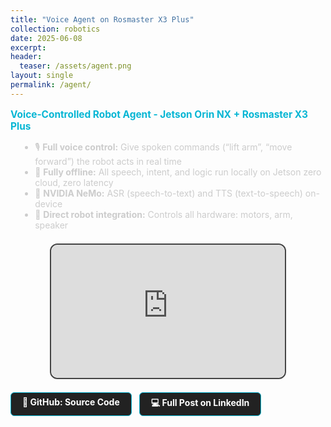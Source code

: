 ```yaml
---
title: "Voice Agent on Rosmaster X3 Plus"
collection: robotics
date: 2025-06-08
excerpt:
header:
  teaser: /assets/agent.png
layout: single
permalink: /agent/
---
```


<div style="margin: 1em 0 0.6em 0; font-weight:bold; color:#06b6d4; font-size:1.10em;">
  Voice-Controlled Robot Agent - Jetson Orin NX + Rosmaster X3 Plus
</div>

<ul style="color:#ccc; margin-left:1.1em; margin-bottom:0.7em; font-size:1em;">
  <li>🎙️ <b>Full voice control:</b> Give spoken commands (“lift arm”, “move forward”) the robot acts in real time</li>
  <li>🤖 <b>Fully offline:</b> All speech, intent, and logic run locally on Jetson zero cloud, zero latency</li>
  <li>🧠 <b>NVIDIA NeMo:</b> ASR (speech-to-text) and TTS (text-to-speech) on-device</li>
  <li>🔗 <b>Direct robot integration:</b> Controls all hardware: motors, arm, speaker</li>
</ul>

<div style="max-width: 75%; margin: 1.5em auto;">
  <div style="position: relative; padding-bottom: 56.25%; height: 0; overflow: hidden; border-radius: 12px; border: 2px solid #444;">
    <iframe src="https://www.youtube.com/embed/SUPT8yU3pgg"
            style="position: absolute; top: 0; left: 0; width: 100%; height: 100%; border-radius: 12px;"
            frameborder="0"
            allow="accelerometer; autoplay; clipboard-write; encrypted-media; gyroscope; picture-in-picture; web-share"
            allowfullscreen
            title="Voice Agent on Rosmaster">
    </iframe>
  </div>
</div>

<div style="display:flex; flex-wrap:wrap; gap:12px; margin:14px 0 4px 0;">
  <a target="_blank" rel="noopener noreferrer" href="https://github.com/azarankin/Voice-Agent-Rosmaster.Project"
     style="display:inline-block; color:#fff; background:#222; border:1px solid #06b6d4; border-radius:6px; padding:6px 18px; font-weight:bold; text-decoration:none;">
     🔗 GitHub: Source Code
  </a>
  <a target="_blank" rel="noopener noreferrer" href="https://www.linkedin.com/posts/arthur-zarankin_jetson-orin-nvidia-activity-7337372543021936641-rE1h/?utm_source=share&utm_medium=member_desktop&rcm=ACoAADRBA_cB4X23WmdFbuX6QgeP7l2Ntu_tqGI"
     style="display:inline-block; color:#fff; background:#222; border:1px solid #06b6d4; border-radius:6px; padding:6px 18px; font-weight:bold; text-decoration:none;">
     💻 Full Post on LinkedIn
  </a>
</div>